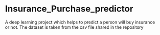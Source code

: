 # Insurance_Purchase_predictor
A deep learning project which helps to predict a person will buy insurance or not.
The dataset is taken from the csv file shared in the repository
